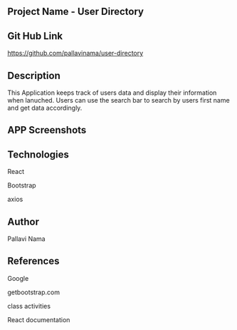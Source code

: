 ## Project Name - User Directory

## Git Hub Link

https://github.com/pallavinama/user-directory

## Description
This Application keeps track of users data and display their information when lanuched. Users can use the search bar to search by users first name and get data accordingly.

## APP Screenshots


## Technologies
React

Bootstrap

axios


## Author

Pallavi Nama

## References

Google

getbootstrap.com

class activities 

React documentation

